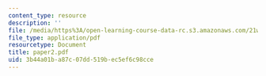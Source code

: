 ```yaml
---
content_type: resource
description: ''
file: /media/https%3A/open-learning-course-data-rc.s3.amazonaws.com/21w-730-3-expository-writing-autobiography-theory-and-practice-spring-2001/3b44a01ba87c07dd519bec5ef6c98cce_paper2.pdf
file_type: application/pdf
resourcetype: Document
title: paper2.pdf
uid: 3b44a01b-a87c-07dd-519b-ec5ef6c98cce
---
```

